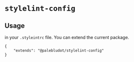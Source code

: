# `stylelint-config`

## Usage

in your `.styleintrc` file. You can extend the current package.

```
{
	"extends": "@palebludot/stylelint-config"
}
```

